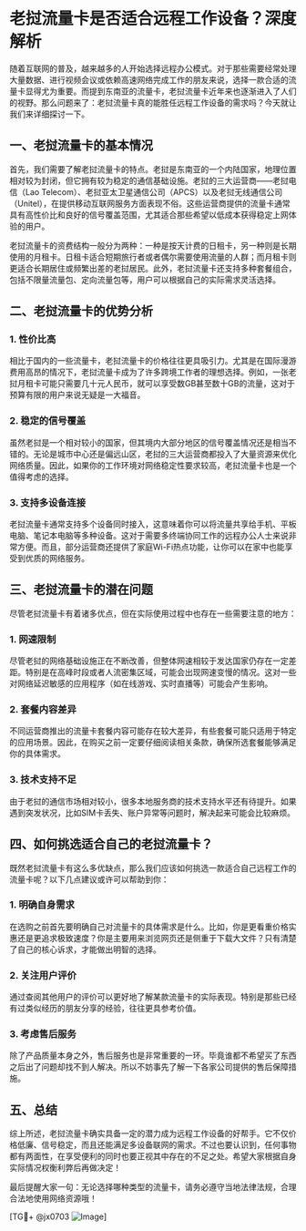 # 老挝流量卡是否适合远程工作设备？深度解析

随着互联网的普及，越来越多的人开始选择远程办公模式。对于那些需要经常处理大量数据、进行视频会议或依赖高速网络完成工作的朋友来说，选择一款合适的流量卡显得尤为重要。而提到东南亚的流量卡，老挝流量卡近年来也逐渐进入了人们的视野。那么问题来了：老挝流量卡真的能胜任远程工作设备的需求吗？今天就让我们来详细探讨一下。

## 一、老挝流量卡的基本情况

首先，我们需要了解老挝流量卡的特点。老挝是东南亚的一个内陆国家，地理位置相对较为封闭，但它拥有较为稳定的通信基础设施。老挝的三大运营商——老挝电信（Lao Telecom）、老挝亚太卫星通信公司（APCS）以及老挝无线通信公司（Unitel），在提供移动互联网服务方面表现不俗。这些运营商提供的流量卡通常具有高性价比和良好的信号覆盖范围，尤其适合那些希望以低成本获得稳定上网体验的用户。

老挝流量卡的资费结构一般分为两种：一种是按天计费的日租卡，另一种则是长期使用的月租卡。日租卡适合短期旅行者或者偶尔需要使用流量的人群；而月租卡则更适合长期居住或频繁出差的老挝居民。此外，老挝流量卡还支持多种套餐组合，包括不限量流量包、定向流量包等，用户可以根据自己的实际需求灵活选择。

## 二、老挝流量卡的优势分析

### 1. 性价比高
相比于国内的一些流量卡，老挝流量卡的价格往往更具吸引力。尤其是在国际漫游费用高昂的情况下，老挝流量卡成为了许多跨境工作者的理想选择。例如，一张老挝月租卡可能只需要几十元人民币，就可以享受数GB甚至数十GB的流量，这对于预算有限的用户来说无疑是一大福音。

### 2. 稳定的信号覆盖
虽然老挝是一个相对较小的国家，但其境内大部分地区的信号覆盖情况还是相当不错的。无论是城市中心还是偏远山区，老挝的三大运营商都投入了大量资源来优化网络质量。因此，如果你的工作环境对网络稳定性要求较高，老挝流量卡也是一个值得考虑的选择。

### 3. 支持多设备连接
老挝流量卡通常支持多个设备同时接入，这意味着你可以将流量共享给手机、平板电脑、笔记本电脑等多种设备。这对于需要多终端协同工作的远程办公人士来说非常方便。而且，部分运营商还提供了家庭Wi-Fi热点功能，让你可以在家中也能享受到优质的网络服务。

## 三、老挝流量卡的潜在问题

尽管老挝流量卡有着诸多优点，但在实际使用过程中也存在一些需要注意的地方：

### 1. 网速限制
尽管老挝的网络基础设施正在不断改善，但整体网速相较于发达国家仍存在一定差距。特别是在高峰时段或者人流密集区域，可能会出现网速变慢的情况。这对一些对网络延迟敏感的应用程序（如在线游戏、实时直播等）可能会产生影响。

### 2. 套餐内容差异
不同运营商推出的流量卡套餐内容可能存在较大差异，有些套餐可能只适用于特定的应用场景。因此，在购买之前一定要仔细阅读相关条款，确保所选套餐能够满足你的具体需求。

### 3. 技术支持不足
由于老挝的通信市场相对较小，很多本地服务商的技术支持水平还有待提升。如果遇到突发状况，比如SIM卡丢失、账户异常等问题时，解决起来可能会比较麻烦。

## 四、如何挑选适合自己的老挝流量卡？

既然老挝流量卡有这么多优缺点，那么我们应该如何挑选一款适合自己远程工作的流量卡呢？以下几点建议或许可以帮助到你：

### 1. 明确自身需求
在选购之前首先要明确自己对流量卡的具体需求是什么。比如，你是更看重价格实惠还是更追求极致速度？你是主要用来浏览网页还是侧重于下载大文件？只有清楚了自己的核心诉求，才能做出明智的选择。

### 2. 关注用户评价
通过查阅其他用户的评价可以更好地了解某款流量卡的实际表现。特别是那些已经有过类似经历的朋友分享的经验，往往更具参考价值。

### 3. 考虑售后服务
除了产品质量本身之外，售后服务也是非常重要的一环。毕竟谁都不希望买了东西之后出了问题却找不到人解决。所以不妨事先了解一下各家公司提供的售后保障措施。

## 五、总结

综上所述，老挝流量卡确实具备一定的潜力成为远程工作设备的好帮手。它不仅价格低廉、信号稳定，而且还能满足多设备联网的需求。不过也要认识到，任何事物都有两面性，在享受便利的同时也要正视其中存在的不足之处。希望大家根据自身实际情况权衡利弊后再做决定！

最后提醒大家一句：无论选择哪种类型的流量卡，请务必遵守当地法律法规，合理合法地使用网络资源哦！

[TG💪+ @jx0703 ![Image](https://github.com/user-attachments/assets/dbca1d08-cadb-493c-b0ec-ad6f7a83f270)]